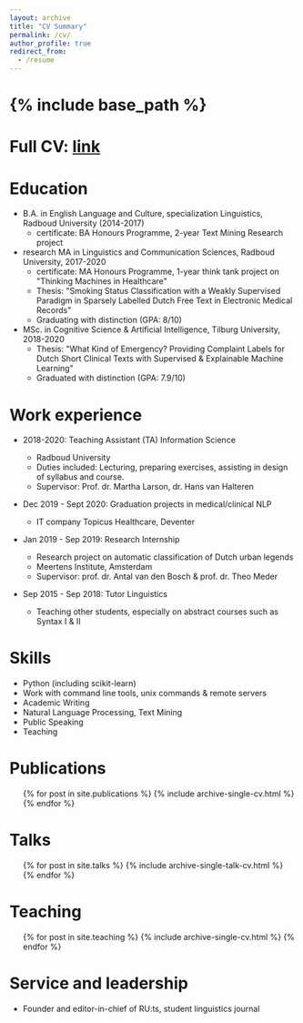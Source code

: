 ```yaml
---
layout: archive
title: "CV Summary"
permalink: /cv/
author_profile: true
redirect_from:
  - /resume
---
```


{% include base_path %}
======

Full CV: [link](/Reuver_CV_2020_new.pdf)
======

Education
======
* B.A. in English Language and Culture, specialization Linguistics, Radboud University (2014-2017)
  - certificate: BA Honours Programme, 2-year Text Mining Research project
* research MA in Linguistics and Communication Sciences, Radboud University, 2017-2020
  - certificate: MA Honours Programme, 1-year think tank project on "Thinking Machines in Healthcare"
  - Thesis: "Smoking Status Classification with a Weakly Supervised Paradigm in Sparsely Labelled Dutch Free Text in Electronic Medical Records"
  - Graduating with distinction (GPA: 8/10)
* MSc. in Cognitive Science & Artificial Intelligence, Tilburg University, 2018-2020
   - Thesis: "What Kind of Emergency? Providing Complaint Labels for Dutch Short Clinical Texts with Supervised & Explainable Machine Learning"
   - Graduated with distinction (GPA: 7.9/10)

Work experience
======
* 2018-2020: Teaching Assistant (TA) Information Science
  - Radboud University
  - Duties included: Lecturing, preparing exercises, assisting in design of syllabus and course.
  - Supervisor: Prof. dr. Martha Larson, dr. Hans van Halteren

* Dec 2019 - Sept 2020: Graduation projects in medical/clinical NLP
  - IT company Topicus Healthcare, Deventer
  
* Jan 2019 - Sep 2019: Research Internship
  - Research project on automatic classification of Dutch urban legends
  - Meertens Institute, Amsterdam
  - Supervisor: prof. dr. Antal van den Bosch & prof. dr. Theo Meder
  
* Sep 2015 - Sep 2018: Tutor Linguistics
  - Teaching other students, especially on abstract courses such as Syntax I & II
  
Skills
======
* Python (including scikit-learn)
* Work with command line tools, unix commands & remote servers
* Academic Writing
* Natural Language Processing, Text Mining
* Public Speaking
* Teaching

Publications
======
  <ul>{% for post in site.publications %}
    {% include archive-single-cv.html %}
  {% endfor %}</ul>
  
Talks
======
  <ul>{% for post in site.talks %}
    {% include archive-single-talk-cv.html %}
  {% endfor %}</ul>
  
Teaching
======
  <ul>{% for post in site.teaching %}
    {% include archive-single-cv.html %}
  {% endfor %}</ul>
  
Service and leadership
======
* Founder and editor-in-chief of RU:ts, student linguistics journal
